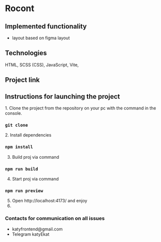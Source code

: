 # Rocont

## Implemented functionality

<ul>
    <li>layout based on figma layout</li>
</ul>

## Technologies

HTML, SCSS (CSS), JavaScript, Vite,

## Project link




## Instructions for launching the project

<p>1. Clone the project from the repository on your pc with the command in the console.</p>

### `git clone`

<p>2. Install dependencies </p>

### `npm install`

3. Build proj via command

### `npm run build`

4. Start proj via command

###  `npm run preview`

5. Open http://localhost:4173/ and enjoy
6. 

### Contacts for communication on all issues

<ul>
    <li>katyfrontend@gmail.com</li>
    <li>Telegram katyEkat</li>
</ul>
